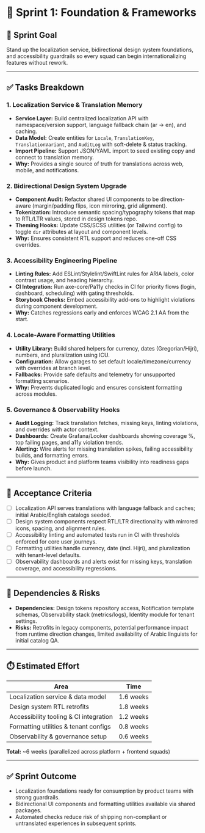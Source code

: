 # 🚀 Sprint 1: Foundation & Frameworks

## 🎯 Sprint Goal
Stand up the localization service, bidirectional design system foundations, and accessibility guardrails so every squad can begin internationalizing features without rework.

---

## ✅ Tasks Breakdown

### 1. Localization Service & Translation Memory
- **Service Layer:** Build centralized localization API with namespace/version support, language fallback chain (ar → en), and caching.
- **Data Model:** Create entities for `Locale`, `TranslationKey`, `TranslationVariant`, and `AuditLog` with soft-delete & status tracking.
- **Import Pipeline:** Support JSON/YAML import to seed existing copy and connect to translation memory.
- **Why:** Provides a single source of truth for translations across web, mobile, and notifications.

### 2. Bidirectional Design System Upgrade
- **Component Audit:** Refactor shared UI components to be direction-aware (margin/padding flips, icon mirroring, grid alignment).
- **Tokenization:** Introduce semantic spacing/typography tokens that map to RTL/LTR values, stored in design tokens repo.
- **Theming Hooks:** Update CSS/SCSS utilities (or Tailwind config) to toggle `dir` attributes at layout and component levels.
- **Why:** Ensures consistent RTL support and reduces one-off CSS overrides.

### 3. Accessibility Engineering Pipeline
- **Linting Rules:** Add ESLint/Stylelint/SwiftLint rules for ARIA labels, color contrast usage, and heading hierarchy.
- **CI Integration:** Run axe-core/Pa11y checks in CI for priority flows (login, dashboard, scheduling) with gating thresholds.
- **Storybook Checks:** Embed accessibility add-ons to highlight violations during component development.
- **Why:** Catches regressions early and enforces WCAG 2.1 AA from the start.

### 4. Locale-Aware Formatting Utilities
- **Utility Library:** Build shared helpers for currency, dates (Gregorian/Hijri), numbers, and pluralization using ICU.
- **Configuration:** Allow garages to set default locale/timezone/currency with overrides at branch level.
- **Fallbacks:** Provide safe defaults and telemetry for unsupported formatting scenarios.
- **Why:** Prevents duplicated logic and ensures consistent formatting across modules.

### 5. Governance & Observability Hooks
- **Audit Logging:** Track translation fetches, missing keys, linting violations, and overrides with actor context.
- **Dashboards:** Create Grafana/Looker dashboards showing coverage %, top failing pages, and a11y violation trends.
- **Alerting:** Wire alerts for missing translation spikes, failing accessibility builds, and formatting errors.
- **Why:** Gives product and platform teams visibility into readiness gaps before launch.

---

## 📌 Acceptance Criteria
- [ ] Localization API serves translations with language fallback and caches; initial Arabic/English catalogs seeded.
- [ ] Design system components respect RTL/LTR directionality with mirrored icons, spacing, and alignment rules.
- [ ] Accessibility linting and automated tests run in CI with thresholds enforced for core user journeys.
- [ ] Formatting utilities handle currency, date (incl. Hijri), and pluralization with tenant-level defaults.
- [ ] Observability dashboards and alerts exist for missing keys, translation coverage, and accessibility regressions.

---

## 🔗 Dependencies & Risks
- **Dependencies:** Design tokens repository access, Notification template schemas, Observability stack (metrics/logs), Identity module for tenant settings.
- **Risks:** Retrofits in legacy components, potential performance impact from runtime direction changes, limited availability of Arabic linguists for initial catalog QA.

---

## ⏱️ Estimated Effort
| Area | Time |
|------|------|
| Localization service & data model | 1.6 weeks |
| Design system RTL retrofits | 1.8 weeks |
| Accessibility tooling & CI integration | 1.2 weeks |
| Formatting utilities & tenant configs | 0.8 weeks |
| Observability & governance setup | 0.6 weeks |

**Total:** ~6 weeks (parallelized across platform + frontend squads)

---

## ✅ Sprint Outcome
- Localization foundations ready for consumption by product teams with strong guardrails.
- Bidirectional UI components and formatting utilities available via shared packages.
- Automated checks reduce risk of shipping non-compliant or untranslated experiences in subsequent sprints.
